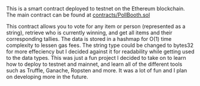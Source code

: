 This is a smart contract deployed to testnet on the Ethereum blockchain. The main contract can be found at [contracts/PollBooth.sol](https://github.com/michael-mcmasters/Poll-Booth-Smart-Contract/blob/master/contracts/PollBooth.sol)

This contract allows you to vote for any item or person (represented as a string), retrieve who is currently winning, and get all items and their corresponding tallies. The data is stored in a hashmap for O(1) time complexity to lessen gas fees. The string type could be changed to bytes32 for more effeciency but I decided against it for readability while getting used to the data types. This was just a fun project I decided to take on to learn how to deploy to testnet and mainnet, and learn all of the different tools such as Truffle, Ganache, Ropsten and more. It was a lot of fun and I plan on developing more in the future.
